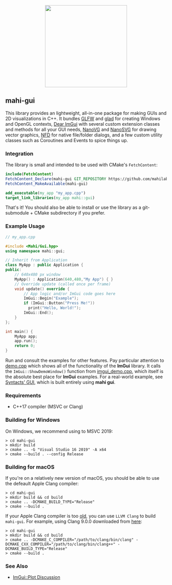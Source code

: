 <p align="center">
<img src="https://raw.githubusercontent.com/mahilab/mahi-gui/master/mahi-gui.png" width="256"> 
</p>

## mahi-gui

This library provides an lightweight, all-in-one package for making GUIs and 2D visualizations in C++. It bundles [GLFW](https://www.glfw.org/) and [glad](https://github.com/Dav1dde/glad) for creating Windows and OpenGL contexts, [Dear ImGui](https://github.com/ocornut/imgui) with several custom extension classes and methods for all your GUI needs, [NanoVG](https://github.com/memononen/nanovg) and [NanoSVG](https://github.com/memononen/nanosvg) for drawing vector graphics, [NFD](https://github.com/mlabbe/nativefiledialog) for native file/folder dialogs, and a few custom utility classes such as Coroutines and Events to spice things up. 

### Integration

The library is small and intended to be used with CMake's `FetchContent`:

```cmake
include(FetchContent) 
FetchContent_Declare(mahi-gui GIT_REPOSITORY https://github.com/mahilab/mahi-gui.git) 
FetchContent_MakeAvailable(mahi-gui)

add_executable(my_app "my_app.cpp")
target_link_libraries(my_app mahi::gui)
```

That's it! You should also be able to install or use the library as a git-submodule + CMake subdirectory if you prefer.

### Example Usage

```cpp
// my_app.cpp

#include <Mahi/Gui.hpp>
using namespace mahi::gui;

// Inherit from Application
class MyApp : public Application {
public:
    // 640x480 px window
    MyApp() : Application(640,480,"My App") { }
    // Override update (called once per frame)
    void update() override {
        // App logic and/or ImGui code goes here
        ImGui::Begin("Example");
        if (ImGui::Button("Press Me!"))
          print("Hello, World!"); 
        ImGui::End();
    }
};

int main() {
    MyApp app;
    app.run();
    return 0;
}
```

Run and consult the examples for other features. Pay particular attention to [demo.cpp](https://github.com/mahilab/mahi-gui/blob/master/examples/demo.cpp) which shows all of the functionality of the **ImGui** library. It calls the `ImGui::ShowDemoWindow()` function from [imgui_demo.cpp](https://github.com/mahilab/mahi-gui/blob/master/3rdparty/imgui/imgui_demo.cpp), which itself is the absolute best place for **ImGui** examples. For a real-world example, see [Syntacts' GUI](https://github.com/mahilab/Syntacts/tree/master/gui/src), which is built entirely using **mahi gui**.

### Requirements

- C++17 compiler (MSVC or Clang)

### Building for Windows

On Windows, we recommend using to MSVC 2019:

```shell
> cd mahi-gui
> mkdir build
> cmake .. -G "Visual Studio 16 2019" -A x64
> cmake --build . --config Release
```

### Building for macOS

If you're on a relatively new version of macOS, you should be able to use the defeault Apple Clang compiler:

```shell
> cd mahi-gui
> mkdir build && cd build
> cmake .. -DCMAKE_BUILD_TYPE="Release"
> cmake --build .
```

If your Apple Clang compiler is too [old](https://en.wikipedia.org/wiki/Xcode#Version_comparison_table), you can use `LLVM Clang` to build `mahi-gui`. For example, using Clang 9.0.0 downloaded from [here](http://releases.llvm.org/download.html):

```shell
> cd mahi-gui
> mkdir build && cd build
> cmake .. -DCMAKE_C_COMPILER="/path/to/clang/bin/clang" -DCMAKE_CXX_COMPILER="/path/to/clang/bin/clang++" -DCMAKE_BUILD_TYPE="Release"
> cmake --build .
```

### See Also
- [ImGui::Plot Discussion](https://github.com/ocornut/imgui/issues/3067)

